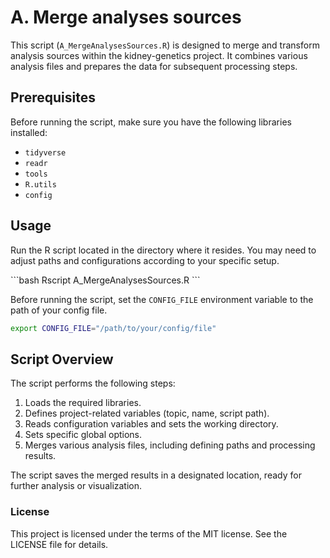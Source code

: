 # A. Merge analyses sources

This script (`A_MergeAnalysesSources.R`) is designed to merge and transform analysis sources within the kidney-genetics project. It combines various analysis files and prepares the data for subsequent processing steps.

## Prerequisites

Before running the script, make sure you have the following libraries installed:

- `tidyverse`
- `readr`
- `tools`
- `R.utils`
- `config`

## Usage

Run the R script located in the directory where it resides. You may need to adjust paths and configurations according to your specific setup.

\```bash
Rscript A_MergeAnalysesSources.R
\```

Before running the script, set the `CONFIG_FILE` environment variable to the path of your config file.

```bash
export CONFIG_FILE="/path/to/your/config/file"
```

## Script Overview

The script performs the following steps:

1. Loads the required libraries.
2. Defines project-related variables (topic, name, script path).
3. Reads configuration variables and sets the working directory.
4. Sets specific global options.
5. Merges various analysis files, including defining paths and processing results.

The script saves the merged results in a designated location, ready for further analysis or visualization.

### License

This project is licensed under the terms of the MIT license. See the LICENSE file for details.
